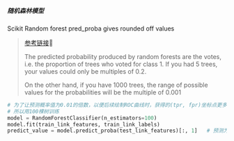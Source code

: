 ##### 随机森林模型
Scikit Random forest pred_proba gives rounded off values
> [参考链接](https://stats.stackexchange.com/questions/159291/scikit-random-forest-pred-proba-gives-rounded-off-values):link:
>
> The predicted probability produced by random forests are the votes, i.e. the proportion of trees who voted for class 1. If you had 5 trees, your values could only be multiples of 0.2.
> 
> On the other hand, if you have 1000 trees, the range of possible values for the probabilities will be the multiple of 0.001
>
```python
# 为了让预测概率值为0.01的倍数，以便后续绘制ROC曲线时，获得的(tpr, fpr)坐标点更多
# 所以用100棵树训练
model = RandomForestClassifier(n_estimators=100)
model.fit(train_link_features, train_link_labels)
predict_value = model.predict_proba(test_link_features)[:, 1]   # 预测为正样本的概率
```
